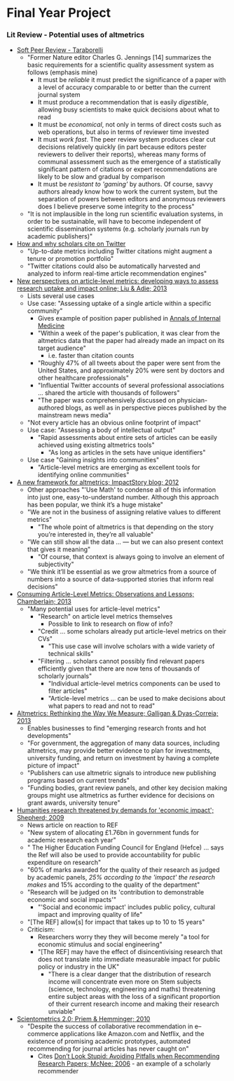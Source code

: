 # Final Year Project
### Lit Review - Potential uses of altmetrics

* [Soft Peer Review - Taraborelli](http://discovery.ucl.ac.uk/8279/1/8279.pdf)
	* "Former Nature editor Charles G. Jennings [14] summarizes the basic requirements for a scientific quality assessment system as follows (emphasis mine)
		* It must be _reliable_ it must predict the significance of a paper with a level of accuracy comparable to or better than the current journal system
		* It must produce a recommendation that is easily _digestible_, allowing busy scientists to make quick decisions about what to read
		* It must be _economical_, not only in terms of direct costs such as web operations, but also in terms of reviewer time invested
		* It must _work fast_. The peer review system produces clear cut decisions relatively quickly (in part because editors pester reviewers to deliver their reports), whereas many forms of  communal assessment such as the emergence of a statistically significant pattern of citations or expert recommendations are likely to be slow and gradual by comparison
		* It must be _resistant to 'gaming'_ by authors. Of course, savvy authors already know how to work the current system, but the separation of powers between editors and anonymous reviewers does I believe preserve some integrity to the process"
	* "It is not implausible in the long run scientific evaluation systems, in order to be sustainable, will have to become independent of scientific dissemination systems (e.g. scholarly journals run by academic publishers)"
* [How and why scholars cite on Twitter](http://onlinelibrary.wiley.com/doi/10.1002/meet.14504701201/full)
	* "Up-to-date metrics including Twitter citations might augment a tenure or promotion portfolio"
	* "Twitter citations could also be automatically harvested and analyzed to inform real-time article recommendation engines"
* [New perspectives on article-level metrics: developing ways to assess research uptake and impact online; Liu & Adie; 2013](http://uksg.metapress.com/content/x65747080803n616/?genre=article&id=doi%253a10.1629%252f2048-7754.79)
	* Lists several use cases
	* Use case: "Assessing uptake of a single article within a specific community"
		* Gives example of position paper published in [Annals of Internal Medicine](http://annals.org/article.aspx?articleid=1675927)
		* "Within a week of the paper's publication, it was clear from the altmetrics data that the paper had already made an impact on its target audience"
			* i.e. faster than citation counts
		* "Roughly 47% of all tweets about the paper were sent from the United States, and approximately 20% were sent by doctors and other healthcare professionals"
		* "Influential Twitter accounts of several professional associations ... shared the article with thousands of followers"
		* "The paper was comprehensively discussed on physician-authored blogs, as well as in perspective pieces published by the mainstream news media"
	* "Not every article has an obvious online footprint of impact"
	* Use case: "Assessing a body of intellectual output"
		* "Rapid assessments about entire sets of articles can be easily achieved using existing altmetrics tools"
			* "As long as articles in the sets have unique identifiers"
	* Use case "Gaining insights into communities"
		* "Article-level metrics are emerging as excellent tools for identifying online communities"
* [A new framework for altmetrics; ImpactStory blog; 2012](http://blog.impactstory.org/2012/09/14/31524247207/)
	* Other approaches "'Use Math' to condense all of this information into just one, easy-to-understand number. Although this approach has been popular, we think it’s a huge mistake"
	* "We are not in the business of assigning relative values to different metrics"
		* "The whole point of altmetrics is that depending on the story you’re interested in, they’re all valuable"
	* "We can still show all the data ... — but we can also present context that gives it meaning"
		* "Of course, that context is always going to involve an element of subjectivity"
	* "We think it’ll be essential as we grow altmetrics from a source of numbers into a source of data-supported stories that inform real decisions"
* [Consuming Article-Level Metrics: Observations and Lessons; Chamberlain; 2013](http://www.niso.org/publications/isq/2013/v25no2/chamberlain/)
	* "Many potential uses for article-level metrics"
		* "Research" on article level metrics themselves
			* Possible to link to research on flow of info?
		* "Credit ... some scholars already put article-level metrics on their CVs"
			* "This use case will involve scholars with a wide variety of technical skills"
		* "Filtering ... scholars cannot possibly find relevant papers efficiently given that there are now tens of thousands of scholarly journals"
			* "Individual article-level metrics components can be used to filter articles"
			* "Article-level metrics ... can be used to make decisions about what papers to read and not to read"
* [Altmetrics: Rethinking the Way We Measure; Galligan & Dyas-Correia; 2013](http://www.sciencedirect.com/science/article/pii/S009879131300004X)
	* Enables businesses to find "emerging research fronts and hot developments"
	* "For government, the aggregation of many data sources, including altmetrics, may provide better evidence to plan for investments, university funding, and return on investment by having a complete picture of impact"
	* "Publishers can use altmetric signals to introduce new publishing programs based on current trends"
	* "Funding bodies, grant review panels, and other key decision making groups might use altmetrics as further evidence for decisions on grant awards, university tenure"
* [Humanities research threatened by demands for 'economic impact'; Shepherd; 2009](http://www.theguardian.com/education/2009/oct/13/research-funding-economic-impact-humanities)
	* News article on reaction to REF
	* "New system of allocating £1.76bn in government funds for academic research each year"
	* " The Higher Education Funding Council for England (Hefce) ... says the Ref will also be used to provide accountability for public expenditure on research"
	* "60% of marks awarded for the quality of their research as judged by academic panels, _25% according to the 'impact' the research makes_ and 15% according to the quality of the department"
	* "Research will be judged on its 'contribution to demonstrable economic and social impacts'"
		* "'Social and economic impact' includes public policy, cultural impact and improving quality of life"
	* "[The REF] allow[s] for impact that takes up to 10 to 15 years"
	* Criticism:
		* Researchers worry they they will become merely "a tool for economic stimulus and social engineering"
		* "[The REF] may have the effect of disincentivising research that does not translate into immediate measurable impact for public policy or industry in the UK"
			* "There is a clear danger that the distribution of research income will concentrate even more on Stem subjects (science, technology, engineering and maths) threatening entire subject areas with the loss of a significant proportion of their current research income and making their research unviable"
* [Scientometrics 2.0; Priem & Hemminger; 2010](http://firstmonday.org/ojs/index.php/fm/article/view/2874/2570)
	* "Despite the success of collaborative recommendation in e–commerce applications like Amazon.com and Netflix, and the existence of promising academic prototypes, automated recommending for journal articles has never caught on"
		* Cites [Don’t Look Stupid: Avoiding Pitfalls when Recommending Research Papers; McNee; 2006](http://dl.acm.org/citation.cfm?id=1180903) - an example of a scholarly recommender
